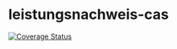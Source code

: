 # leistungsnachweis-cas
<a href='https://coveralls.io/github/ob-algdatii-ss18/leistungsnachweis-cas'><img src='https://coveralls.io/repos/github/ob-algdatii-ss18/leistungsnachweis-cas/badge.svg' alt='Coverage Status' /></a>

